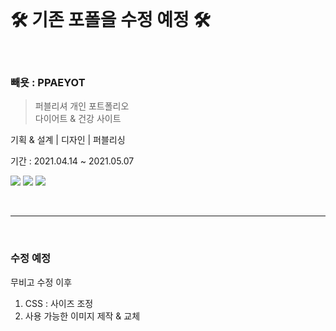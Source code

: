 
<br>
  
  # 🛠  기존 포폴을 수정 예정  🛠
  
<br>



### 빼욧 : PPAEYOT
> 퍼블리셔 개인 포트폴리오<br>
> 다이어트 & 건강 사이트
<p>기획 & 설계 | 디자인 | 퍼블리싱</p>
<p>기간 : 2021.04.14 ~ 2021.05.07</p>
<p>
  <img src="https://img.shields.io/badge/html5-E34F26?style=for-the-badge&logo=html5&logoColor=white">
  <img src="https://img.shields.io/badge/css-1572B6?style=for-the-badge&logo=css3&logoColor=white">
  <img src="https://img.shields.io/badge/jQuery-0769AD?style=for-the-badge&logo=jQuery&logoColor=white">
</p>
<br>

----------------------

<br>

### 수정 예정
무비고 수정 이후
<br>
1. CSS : 사이즈 조정</li>
2. 사용 가능한 이미지 제작 & 교체</li>
<br>

